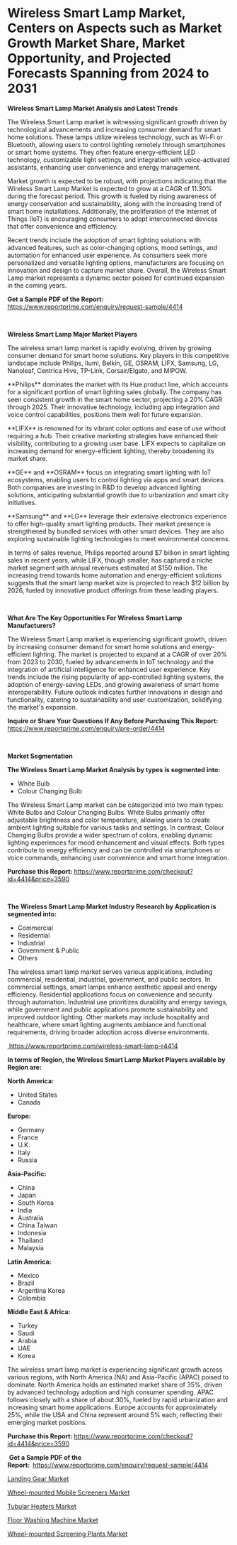 <p><h1>Wireless Smart Lamp Market, Centers on Aspects such as Market Growth Market Share, Market Opportunity, and Projected Forecasts Spanning from 2024 to 2031</h1></p><p><strong>Wireless Smart Lamp Market Analysis and Latest Trends</strong></p>
<p><p>The Wireless Smart Lamp market is witnessing significant growth driven by technological advancements and increasing consumer demand for smart home solutions. These lamps utilize wireless technology, such as Wi-Fi or Bluetooth, allowing users to control lighting remotely through smartphones or smart home systems. They often feature energy-efficient LED technology, customizable light settings, and integration with voice-activated assistants, enhancing user convenience and energy management.</p><p>Market growth is expected to be robust, with projections indicating that the Wireless Smart Lamp Market is expected to grow at a CAGR of 11.30% during the forecast period. This growth is fueled by rising awareness of energy conservation and sustainability, along with the increasing trend of smart home installations. Additionally, the proliferation of the Internet of Things (IoT) is encouraging consumers to adopt interconnected devices that offer convenience and efficiency.</p><p>Recent trends include the adoption of smart lighting solutions with advanced features, such as color-changing options, mood settings, and automation for enhanced user experience. As consumers seek more personalized and versatile lighting options, manufacturers are focusing on innovation and design to capture market share. Overall, the Wireless Smart Lamp market represents a dynamic sector poised for continued expansion in the coming years.</p></p>
<p><strong>Get a Sample PDF of the Report:&nbsp;</strong> <a href="https://www.reportprime.com/enquiry/request-sample/4414">https://www.reportprime.com/enquiry/request-sample/4414</a></p>
<p>&nbsp;</p>
<p><strong>Wireless Smart Lamp Major Market Players</strong></p>
<p><p>The wireless smart lamp market is rapidly evolving, driven by growing consumer demand for smart home solutions. Key players in this competitive landscape include Philips, Ilumi, Belkin, GE, OSRAM, LIFX, Samsung, LG, Nanoleaf, Centrica Hive, TP-Link, Corsair/Elgato, and MIPOW.</p><p>**Philips** dominates the market with its Hue product line, which accounts for a significant portion of smart lighting sales globally. The company has seen consistent growth in the smart home sector, projecting a 20% CAGR through 2025. Their innovative technology, including app integration and voice control capabilities, positions them well for future expansion.</p><p>**LIFX** is renowned for its vibrant color options and ease of use without requiring a hub. Their creative marketing strategies have enhanced their visibility, contributing to a growing user base. LIFX expects to capitalize on increasing demand for energy-efficient lighting, thereby broadening its market share.</p><p>**GE** and **OSRAM** focus on integrating smart lighting with IoT ecosystems, enabling users to control lighting via apps and smart devices. Both companies are investing in R&D to develop advanced lighting solutions, anticipating substantial growth due to urbanization and smart city initiatives.</p><p>**Samsung** and **LG** leverage their extensive electronics experience to offer high-quality smart lighting products. Their market presence is strengthened by bundled services with other smart devices. They are also exploring sustainable lighting technologies to meet environmental concerns.</p><p>In terms of sales revenue, Philips reported around $7 billion in smart lighting sales in recent years, while LIFX, though smaller, has captured a niche market segment with annual revenues estimated at $150 million. The increasing trend towards home automation and energy-efficient solutions suggests that the smart lamp market size is projected to reach $12 billion by 2026, fueled by innovative product offerings from these leading players.</p></p>
<p>&nbsp;</p>
<p><strong>What Are The Key Opportunities For Wireless Smart Lamp Manufacturers?</strong></p>
<p><p>The Wireless Smart Lamp market is experiencing significant growth, driven by increasing consumer demand for smart home solutions and energy-efficient lighting. The market is projected to expand at a CAGR of over 20% from 2023 to 2030, fueled by advancements in IoT technology and the integration of artificial intelligence for enhanced user experience. Key trends include the rising popularity of app-controlled lighting systems, the adoption of energy-saving LEDs, and growing awareness of smart home interoperability. Future outlook indicates further innovations in design and functionality, catering to sustainability and user customization, solidifying the market's expansion.</p></p>
<p><strong>Inquire or Share Your Questions If Any Before Purchasing This Report:</strong> <a href="https://www.reportprime.com/enquiry/pre-order/4414">https://www.reportprime.com/enquiry/pre-order/4414</a></p>
<p>&nbsp;</p>
<p><strong>Market Segmentation</strong></p>
<p><strong>The Wireless Smart Lamp Market Analysis by types is segmented into:</strong></p>
<p><ul><li>White Bulb</li><li>Colour Changing Bulb</li></ul></p>
<p><p>The Wireless Smart Lamp market can be categorized into two main types: White Bulbs and Colour Changing Bulbs. White Bulbs primarily offer adjustable brightness and color temperature, allowing users to create ambient lighting suitable for various tasks and settings. In contrast, Colour Changing Bulbs provide a wider spectrum of colors, enabling dynamic lighting experiences for mood enhancement and visual effects. Both types contribute to energy efficiency and can be controlled via smartphones or voice commands, enhancing user convenience and smart home integration.</p></p>
<p><strong>Purchase this Report:&nbsp;</strong><a href="https://www.reportprime.com/checkout?id=4414&price=3590">https://www.reportprime.com/checkout?id=4414&price=3590</a></p>
<p>&nbsp;</p>
<p><strong>The Wireless Smart Lamp Market Industry Research by Application is segmented into:</strong></p>
<p><ul><li>Commercial</li><li>Residential</li><li>Industrial</li><li>Government & Public</li><li>Others</li></ul></p>
<p><p>The wireless smart lamp market serves various applications, including commercial, residential, industrial, government, and public sectors. In commercial settings, smart lamps enhance aesthetic appeal and energy efficiency. Residential applications focus on convenience and security through automation. Industrial use prioritizes durability and energy savings, while government and public applications promote sustainability and improved outdoor lighting. Other markets may include hospitality and healthcare, where smart lighting augments ambiance and functional requirements, driving broader adoption across diverse environments.</p></p>
<p><a href="https://www.reportprime.com/wireless-smart-lamp-r4414">&nbsp;https://www.reportprime.com/wireless-smart-lamp-r4414</a></p>
<p><strong>In terms of Region, the Wireless Smart Lamp Market Players available by Region are:</strong></p>
<p>
    <p> <strong> North America: </strong>
        <ul>
            <li>United States</li>
            <li>Canada</li>
        </ul>
        </p> 
    <p> <strong> Europe: </strong>
        <ul>
            <li>Germany</li>
            <li>France</li>
            <li>U.K.</li>
            <li>Italy</li>
            <li>Russia</li>
        </ul>
        </p> 
    <p> <strong> Asia-Pacific: </strong>
        <ul>
            <li>China</li>
            <li>Japan</li>
            <li>South Korea</li>
            <li>India</li>
            <li>Australia</li>
            <li>China Taiwan</li>
            <li>Indonesia</li>
            <li>Thailand</li>
            <li>Malaysia</li>
        </ul>
        </p> 
    <p> <strong> Latin America: </strong>
        <ul>
            <li>Mexico</li>
            <li>Brazil</li>
            <li>Argentina Korea</li>
            <li>Colombia</li>
        </ul>
        </p> 
    <p> <strong> Middle East & Africa: </strong>
        <ul>
            <li>Turkey</li>
            <li>Saudi</li>
            <li>Arabia</li>
            <li>UAE</li>
            <li>Korea</li>
        </ul>
    </p>
    </p>
<p><p>The wireless smart lamp market is experiencing significant growth across various regions, with North America (NA) and Asia-Pacific (APAC) poised to dominate. North America holds an estimated market share of 35%, driven by advanced technology adoption and high consumer spending. APAC follows closely with a share of about 30%, fueled by rapid urbanization and increasing smart home applications. Europe accounts for approximately 25%, while the USA and China represent around 5% each, reflecting their emerging market positions.</p></p>
<p><strong>Purchase this Report: </strong><a href="https://www.reportprime.com/checkout?id=4414&price=3590">https://www.reportprime.com/checkout?id=4414&price=3590</a></p>
<p>&nbsp;<strong>Get a Sample PDF of the Report:&nbsp;&nbsp;</strong><a href="https://www.reportprime.com/enquiry/request-sample/4414">https://www.reportprime.com/enquiry/request-sample/4414</a></p>
<p><strong></strong></p>
<p><p><a href="https://www.linkedin.com/pulse/analyzing-key-drivers-landing-gear-market-trends-future-outlook-2pqxc?trackingId=wI8otCXrTg2CBgCsO2L7Cw%3D%3D">Landing Gear Market</a></p><p><a href="https://issuu.com/reportprime-2/docs/wheel-mounted-mobile-screeners-mark_55c52a385f5204">Wheel-mounted Mobile Screeners Market</a></p><p><a href="https://www.linkedin.com/pulse/navigating-global-tubular-heaters-market-landscape-trends-forecasts-piroc?trackingId=wQeP4UasQzihcRrWwXd5Cw%3D%3D">Tubular Heaters Market</a></p><p><a href="https://www.linkedin.com/pulse/global-floor-washing-machine-market-focus-product-type-rflkc?trackingId=J78A6yRCTyS%2FRlhtfwadjQ%3D%3D">Floor Washing Machine Market</a></p><p><a href="https://issuu.com/reportprime-2/docs/wheel-mounted-screening-plants-mark_19961db8d2a82a">Wheel-mounted Screening Plants Market</a></p></p>